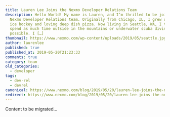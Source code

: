 ```yaml
---
title: Lauren Lee Joins the Nexmo Developer Relations Team
description: Hello World! My name is Lauren, and I’m thrilled to be joining the
  Nexmo Developer Relations team. Originally from Chicago, IL, I grew up playing
  ice hockey and loving deep dish pizza. Now living in Seattle, WA, I try to
  spend as much time outside in the mountains or underwater scuba diving as
  possible. I […]
thumbnail: https://www.nexmo.com/wp-content/uploads/2019/05/seattle.jpg
author: laurenlee
published: true
published_at: 2019-05-20T21:23:33
comments: true
category: team
old_categories:
  - developer
tags:
  - dev-rel
  - devrel
canonical: https://www.nexmo.com/blog/2019/05/20/lauren-lee-joins-the-nexmo-developer-relations-team-dr
redirect: https://www.nexmo.com/blog/2019/05/20/lauren-lee-joins-the-nexmo-developer-relations-team-dr
---
```

Content to be migrated...